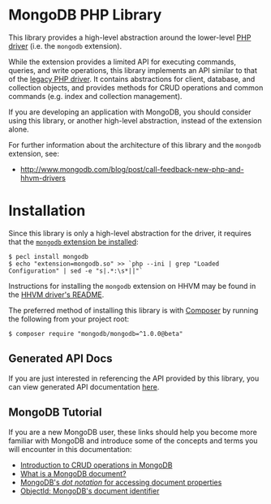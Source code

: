 # MongoDB PHP Library

This library provides a high-level abstraction around the lower-level
[PHP driver](https://github.com/mongodb/mongo-php-driver) (i.e. the `mongodb`
extension).

While the extension provides a limited API for executing commands, queries, and
write operations, this library implements an API similar to that of the
[legacy PHP driver](http://php.net/manual/en/book.mongo.php). It contains
abstractions for client, database, and collection objects, and provides methods
for CRUD operations and common commands (e.g. index and collection management).

If you are developing an application with MongoDB, you should consider using
this library, or another high-level abstraction, instead of the extension alone.

For further information about the architecture of this library and the `mongodb`
extension, see:

 - http://www.mongodb.com/blog/post/call-feedback-new-php-and-hhvm-drivers

# Installation

Since this library is only a high-level abstraction for the driver, it requires
that the [`mongodb` extension be installed](http://mongodb.github.io/mongo-php-driver/#installation):

    $ pecl install mongodb
    $ echo "extension=mongodb.so" >> `php --ini | grep "Loaded Configuration" | sed -e "s|.*:\s*||"`

Instructions for installing the `mongodb` extension on HHVM may be found in the
[HHVM driver's README](https://github.com/mongodb/mongo-hhvm-driver/blob/master/README.rst).

The preferred method of installing this library is with
[Composer](https://getcomposer.org/) by running the following from your project
root:

    $ composer require "mongodb/mongodb=^1.0.0@beta"

## Generated API Docs

If you are just interested in referencing the API provided by this library, you
can view generated API documentation [here](./api).

## MongoDB Tutorial

If you are a new MongoDB user, these links should help you become more familiar
with MongoDB and introduce some of the concepts and terms you will encounter in
this documentation:

 - [Introduction to CRUD operations in MongoDB](http://docs.mongodb.org/manual/core/crud-introduction/)
 - [What is a MongoDB document?](http://docs.mongodb.org/manual/core/document/)
 - [MongoDB's *dot notation* for accessing document properties](http://docs.mongodb.org/manual/core/document/#dot-notation)
 - [ObjectId: MongoDB's document identifier](http://docs.mongodb.org/manual/reference/object-id/)
